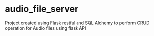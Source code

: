 # audio_file_server
Project created using Flask restful and SQL Alchemy to perform CRUD operation for Audio files using flask API
